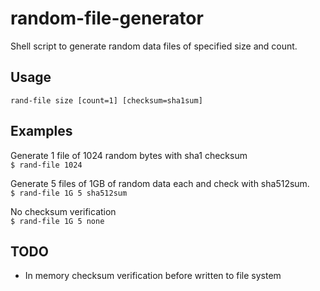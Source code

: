 # random-file-generator
Shell script to generate random data files of specified size and count.

## Usage
`rand-file size [count=1] [checksum=sha1sum]`

## Examples

Generate 1 file of 1024 random bytes with sha1 checksum  
`$ rand-file 1024` 

Generate 5 files of 1GB of random data each and check with sha512sum.  
`$ rand-file 1G 5 sha512sum` 

No checksum verification  
`$ rand-file 1G 5 none`

 ## TODO
 - In memory checksum verification before written to file system
